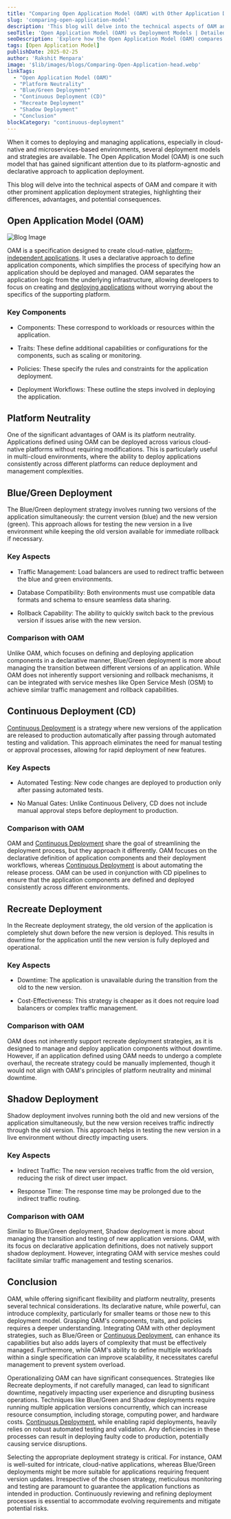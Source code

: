 ```yaml
---
title: "Comparing Open Application Model (OAM) with Other Application Deployment Models"
slug: 'comparing-open-application-model'
description: 'This blog will delve into the technical aspects of OAM and compare it with other prominent application deployment strategies, highlighting their differences, advantages, and potential consequences.'
seoTitle: 'Open Application Model (OAM) vs Deployment Models | Detailed Comparison | Improwised Tech'
seoDescription: 'Explore how the Open Application Model (OAM) compares to other deployment strategies. Learn key differences, pros, and use cases in modern app delivery.'
tags: [Open Application Model]
publishDate: 2025-02-25
author: 'Rakshit Menpara'
image: '$lib/images/blogs/Comparing-Open-Application-head.webp'
linkTags: 
  - "Open Application Model (OAM)"
  - "Platform Neutrality"
  - "Blue/Green Deployment"
  - "Continuous Deployment (CD)"
  - "Recreate Deployment"
  - "Shadow Deployment"
  - "Conclusion"
blockCategory: "continuous-deployment"
---
```


When it comes to deploying and managing applications, especially in cloud-native and microservices-based environments, several deployment models and strategies are available. The Open Application Model (OAM) is one such model that has gained significant attention due to its platform-agnostic and declarative approach to application deployment.

This blog will delve into the technical aspects of OAM and compare it with other prominent application deployment strategies, highlighting their differences, advantages, and potential consequences.

## Open Application Model (OAM)

![Blog Image]($lib/images/blogs/Comparing-Open-Application-body.png)

OAM is a specification designed to create cloud-native, [platform-independent applications](/blog/cloud-computing-business-model-innovation/). It uses a declarative approach to define application components, which simplifies the process of specifying how an application should be deployed and managed. OAM separates the application logic from the underlying infrastructure, allowing developers to focus on creating and [deploying applications](/blog/ci-cd-in-air-gapped-environments/) without worrying about the specifics of the supporting platform.

### Key Components

* Components: These correspond to workloads or resources within the application.

* Traits: These define additional capabilities or configurations for the components, such as scaling or monitoring.

* Policies: These specify the rules and constraints for the application deployment.

* Deployment Workflows: These outline the steps involved in deploying the application.

## Platform Neutrality

One of the significant advantages of OAM is its platform neutrality. Applications defined using OAM can be deployed across various cloud-native platforms without requiring modifications. This is particularly useful in multi-cloud environments, where the ability to deploy applications consistently across different platforms can reduce deployment and management complexities.

## Blue/Green Deployment

The Blue/Green deployment strategy involves running two versions of the application simultaneously: the current version (blue) and the new version (green). This approach allows for testing the new version in a live environment while keeping the old version available for immediate rollback if necessary.

### Key Aspects

* Traffic Management: Load balancers are used to redirect traffic between the blue and green environments.

* Database Compatibility: Both environments must use compatible data formats and schema to ensure seamless data sharing.

* Rollback Capability: The ability to quickly switch back to the previous version if issues arise with the new version.

### Comparison with OAM

Unlike OAM, which focuses on defining and deploying application components in a declarative manner, Blue/Green deployment is more about managing the transition between different versions of an application. While OAM does not inherently support versioning and rollback mechanisms, it can be integrated with service meshes like Open Service Mesh (OSM) to achieve similar traffic management and rollback capabilities.

## Continuous Deployment (CD)

[Continuous Deployment](/services/platform-engineering/continuous-deployment/) is a strategy where new versions of the application are released to production automatically after passing through automated testing and validation. This approach eliminates the need for manual testing or approval processes, allowing for rapid deployment of new features.

### Key Aspects

* Automated Testing: New code changes are deployed to production only after passing automated tests.

* No Manual Gates: Unlike Continuous Delivery, CD does not include manual approval steps before deployment to production.

### Comparison with OAM

OAM and [Continuous Deployment](/services/platform-engineering/continuous-deployment/) share the goal of streamlining the deployment process, but they approach it differently. OAM focuses on the declarative definition of application components and their deployment workflows, whereas [Continuous Deployment](/services/platform-engineering/continuous-deployment/) is about automating the release process. OAM can be used in conjunction with CD pipelines to ensure that the application components are defined and deployed consistently across different environments.

## Recreate Deployment

In the Recreate deployment strategy, the old version of the application is completely shut down before the new version is deployed. This results in downtime for the application until the new version is fully deployed and operational.

### Key Aspects

* Downtime: The application is unavailable during the transition from the old to the new version.

* Cost-Effectiveness: This strategy is cheaper as it does not require load balancers or complex traffic management.

### Comparison with OAM

OAM does not inherently support recreate deployment strategies, as it is designed to manage and deploy application components without downtime. However, if an application defined using OAM needs to undergo a complete overhaul, the recreate strategy could be manually implemented, though it would not align with OAM's principles of platform neutrality and minimal downtime.

## Shadow Deployment

Shadow deployment involves running both the old and new versions of the application simultaneously, but the new version receives traffic indirectly through the old version. This approach helps in testing the new version in a live environment without directly impacting users.

### Key Aspects

* Indirect Traffic: The new version receives traffic from the old version, reducing the risk of direct user impact.

* Response Time: The response time may be prolonged due to the indirect traffic routing.

### Comparison with OAM

Similar to Blue/Green deployment, Shadow deployment is more about managing the transition and testing of new application versions. OAM, with its focus on declarative application definitions, does not natively support shadow deployment. However, integrating OAM with service meshes could facilitate similar traffic management and testing scenarios.

## Conclusion

OAM, while offering significant flexibility and platform neutrality, presents several technical considerations. Its declarative nature, while powerful, can introduce complexity, particularly for smaller teams or those new to this deployment model. Grasping OAM's components, traits, and policies requires a deeper understanding. Integrating OAM with other deployment strategies, such as Blue/Green or [Continuous Deployment](/services/platform-engineering/continuous-deployment/), can enhance its capabilities but also adds layers of complexity that must be effectively managed. Furthermore, while OAM's ability to define multiple workloads within a single specification can improve scalability, it necessitates careful management to prevent system overload.

Operationalizing OAM can have significant consequences. Strategies like Recreate deployments, if not carefully managed, can lead to significant downtime, negatively impacting user experience and disrupting business operations. Techniques like Blue/Green and Shadow deployments require running multiple application versions concurrently, which can increase resource consumption, including storage, computing power, and hardware costs. [Continuous Deployment](/services/platform-engineering/continuous-deployment/), while enabling rapid deployments, heavily relies on robust automated testing and validation. Any deficiencies in these processes can result in deploying faulty code to production, potentially causing service disruptions.

Selecting the appropriate deployment strategy is critical. For instance, OAM is well-suited for intricate, cloud-native applications, whereas Blue/Green deployments might be more suitable for applications requiring frequent version updates. Irrespective of the chosen strategy, meticulous monitoring and testing are paramount to guarantee the application functions as intended in production. Continuously reviewing and refining deployment processes is essential to accommodate evolving requirements and mitigate potential risks.

